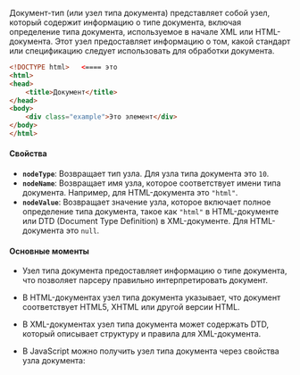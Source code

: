 Документ-тип (или узел типа документа) представляет собой узел, который содержит информацию о типе документа, включая определение типа документа, используемое в начале XML или HTML-документа. Этот узел предоставляет информацию о том, какой стандарт или спецификацию следует использовать для обработки документа.

```html
<!DOCTYPE html>   <==== это
<html>
<head>
    <title>Документ</title>
</head>
<body>
    <div class="example">Это элемент</div>
</body>
</html>
```


#### Свойства

- **`nodeType`**: Возвращает тип узла. Для узла типа документа это `10`.
- **`nodeName`**: Возвращает имя узла, которое соответствует имени типа документа. Например, для HTML-документа это `"html"`.
- **`nodeValue`**: Возвращает значение узла, которое включает полное определение типа документа, такое как `"html"` в HTML-документе или DTD (Document Type Definition) в XML-документе. Для HTML-документа это `null`.

#### Основные моменты

- Узел типа документа предоставляет информацию о типе документа, что позволяет парсеру правильно интерпретировать документ.
    
- В HTML-документах узел типа документа указывает, что документ соответствует HTML5, XHTML или другой версии HTML.
    
- В XML-документах узел типа документа может содержать DTD, который описывает структуру и правила для XML-документа.
    
- В JavaScript можно получить узел типа документа через свойства узла документа: